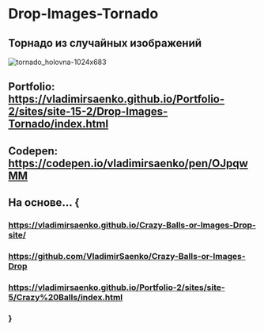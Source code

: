 # Drop-Images-Tornado
 
## Торнадо из случайных изображений

![tornado_holovna-1024x683](https://user-images.githubusercontent.com/56477695/150160772-effba270-4935-445c-b5e5-712c0ac6cf74.jpg)

## Portfolio: https://vladimirsaenko.github.io/Portfolio-2/sites/site-15-2/Drop-Images-Tornado/index.html

## Codepen: https://codepen.io/vladimirsaenko/pen/OJpqwMM

## На основе... {

### https://vladimirsaenko.github.io/Crazy-Balls-or-Images-Drop-site/ 

### https://github.com/VladimirSaenko/Crazy-Balls-or-Images-Drop

### https://vladimirsaenko.github.io/Portfolio-2/sites/site-5/Crazy%20Balls/index.html

### }
